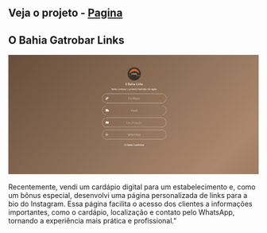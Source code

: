 ## Veja o projeto - [Pagina](https://o-bahia-links.vercel.app/)

## O Bahia Gatrobar Links


![Prévia do Site](./assets/img/redmi.png)

Recentemente, vendi um cardápio digital para um estabelecimento e, como um bônus especial, desenvolvi uma página personalizada de links para a bio do Instagram.
Essa página facilita o acesso dos clientes a informações importantes, como o cardápio, localização e contato pelo WhatsApp, tornando a experiência mais prática e profissional."
 
